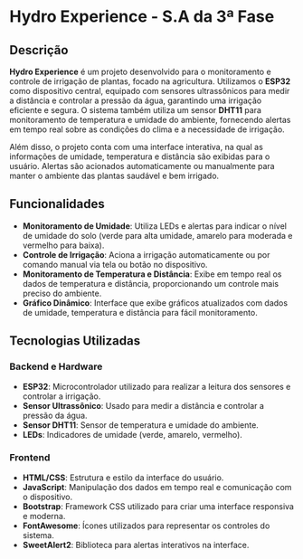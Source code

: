 # Hydro Experience - S.A da 3ª Fase

## Descrição

**Hydro Experience** é um projeto desenvolvido para o monitoramento e controle de irrigação de plantas, focado na agricultura. Utilizamos o **ESP32** como dispositivo central, equipado com sensores ultrassônicos para medir a distância e controlar a pressão da água, garantindo uma irrigação eficiente e segura. O sistema também utiliza um sensor **DHT11** para monitoramento de temperatura e umidade do ambiente, fornecendo alertas em tempo real sobre as condições do clima e a necessidade de irrigação.

Além disso, o projeto conta com uma interface interativa, na qual as informações de umidade, temperatura e distância são exibidas para o usuário. Alertas são acionados automaticamente ou manualmente para manter o ambiente das plantas saudável e bem irrigado.

## Funcionalidades

- **Monitoramento de Umidade**: Utiliza LEDs e alertas para indicar o nível de umidade do solo (verde para alta umidade, amarelo para moderada e vermelho para baixa).
- **Controle de Irrigação**: Aciona a irrigação automaticamente ou por comando manual via tela ou botão no dispositivo.
- **Monitoramento de Temperatura e Distância**: Exibe em tempo real os dados de temperatura e distância, proporcionando um controle mais preciso do ambiente.
- **Gráfico Dinâmico**: Interface que exibe gráficos atualizados com dados de umidade, temperatura e distância para fácil monitoramento.

## Tecnologias Utilizadas

### Backend e Hardware

- **ESP32**: Microcontrolador utilizado para realizar a leitura dos sensores e controlar a irrigação.
- **Sensor Ultrassônico**: Usado para medir a distância e controlar a pressão da água.
- **Sensor DHT11**: Sensor de temperatura e umidade do ambiente.
- **LEDs**: Indicadores de umidade (verde, amarelo, vermelho).
  
### Frontend

- **HTML/CSS**: Estrutura e estilo da interface do usuário.
- **JavaScript**: Manipulação dos dados em tempo real e comunicação com o dispositivo.
- **Bootstrap**: Framework CSS utilizado para criar uma interface responsiva e moderna.
- **FontAwesome**: Ícones utilizados para representar os controles do sistema.
- **SweetAlert2**: Biblioteca para alertas interativos na interface.
